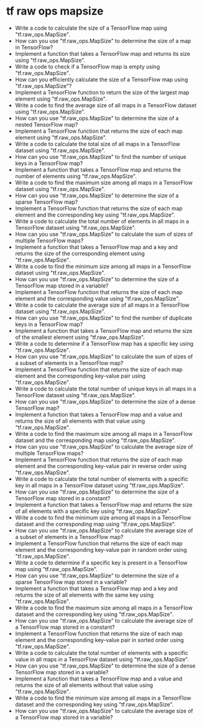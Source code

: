 # tf raw ops mapsize

- Write a code to calculate the size of a TensorFlow map using "tf.raw_ops.MapSize".
- How can you use "tf.raw_ops.MapSize" to determine the size of a map in TensorFlow?
- Implement a function that takes a TensorFlow map and returns its size using "tf.raw_ops.MapSize".
- Write a code to check if a TensorFlow map is empty using "tf.raw_ops.MapSize".
- How can you efficiently calculate the size of a TensorFlow map using "tf.raw_ops.MapSize"?
- Implement a TensorFlow function to return the size of the largest map element using "tf.raw_ops.MapSize".
- Write a code to find the average size of all maps in a TensorFlow dataset using "tf.raw_ops.MapSize".
- How can you use "tf.raw_ops.MapSize" to determine the size of a nested TensorFlow map?
- Implement a TensorFlow function that returns the size of each map element using "tf.raw_ops.MapSize".
- Write a code to calculate the total size of all maps in a TensorFlow dataset using "tf.raw_ops.MapSize".
- How can you use "tf.raw_ops.MapSize" to find the number of unique keys in a TensorFlow map?
- Implement a function that takes a TensorFlow map and returns the number of elements using "tf.raw_ops.MapSize".
- Write a code to find the maximum size among all maps in a TensorFlow dataset using "tf.raw_ops.MapSize".
- How can you use "tf.raw_ops.MapSize" to determine the size of a sparse TensorFlow map?
- Implement a TensorFlow function that returns the size of each map element and the corresponding key using "tf.raw_ops.MapSize".
- Write a code to calculate the total number of elements in all maps in a TensorFlow dataset using "tf.raw_ops.MapSize".
- How can you use "tf.raw_ops.MapSize" to calculate the sum of sizes of multiple TensorFlow maps?
- Implement a function that takes a TensorFlow map and a key and returns the size of the corresponding element using "tf.raw_ops.MapSize".
- Write a code to find the minimum size among all maps in a TensorFlow dataset using "tf.raw_ops.MapSize".
- How can you use "tf.raw_ops.MapSize" to determine the size of a TensorFlow map stored in a variable?
- Implement a TensorFlow function that returns the size of each map element and the corresponding value using "tf.raw_ops.MapSize".
- Write a code to calculate the average size of all maps in a TensorFlow dataset using "tf.raw_ops.MapSize".
- How can you use "tf.raw_ops.MapSize" to find the number of duplicate keys in a TensorFlow map?
- Implement a function that takes a TensorFlow map and returns the size of the smallest element using "tf.raw_ops.MapSize".
- Write a code to determine if a TensorFlow map has a specific key using "tf.raw_ops.MapSize".
- How can you use "tf.raw_ops.MapSize" to calculate the sum of sizes of a subset of elements in a TensorFlow map?
- Implement a TensorFlow function that returns the size of each map element and the corresponding key-value pair using "tf.raw_ops.MapSize".
- Write a code to calculate the total number of unique keys in all maps in a TensorFlow dataset using "tf.raw_ops.MapSize".
- How can you use "tf.raw_ops.MapSize" to determine the size of a dense TensorFlow map?
- Implement a function that takes a TensorFlow map and a value and returns the size of all elements with that value using "tf.raw_ops.MapSize".
- Write a code to find the maximum size among all maps in a TensorFlow dataset and the corresponding map using "tf.raw_ops.MapSize".
- How can you use "tf.raw_ops.MapSize" to calculate the average size of multiple TensorFlow maps?
- Implement a TensorFlow function that returns the size of each map element and the corresponding key-value pair in reverse order using "tf.raw_ops.MapSize".
- Write a code to calculate the total number of elements with a specific key in all maps in a TensorFlow dataset using "tf.raw_ops.MapSize".
- How can you use "tf.raw_ops.MapSize" to determine the size of a TensorFlow map stored in a constant?
- Implement a function that takes a TensorFlow map and returns the size of all elements with a specific key using "tf.raw_ops.MapSize".
- Write a code to find the minimum size among all maps in a TensorFlow dataset and the corresponding map using "tf.raw_ops.MapSize".
- How can you use "tf.raw_ops.MapSize" to calculate the average size of a subset of elements in a TensorFlow map?
- Implement a TensorFlow function that returns the size of each map element and the corresponding key-value pair in random order using "tf.raw_ops.MapSize".
- Write a code to determine if a specific key is present in a TensorFlow map using "tf.raw_ops.MapSize".
- How can you use "tf.raw_ops.MapSize" to determine the size of a sparse TensorFlow map stored in a variable?
- Implement a function that takes a TensorFlow map and a key and returns the size of all elements with the same key using "tf.raw_ops.MapSize".
- Write a code to find the maximum size among all maps in a TensorFlow dataset and the corresponding key using "tf.raw_ops.MapSize".
- How can you use "tf.raw_ops.MapSize" to calculate the average size of a TensorFlow map stored in a constant?
- Implement a TensorFlow function that returns the size of each map element and the corresponding key-value pair in sorted order using "tf.raw_ops.MapSize".
- Write a code to calculate the total number of elements with a specific value in all maps in a TensorFlow dataset using "tf.raw_ops.MapSize".
- How can you use "tf.raw_ops.MapSize" to determine the size of a dense TensorFlow map stored in a variable?
- Implement a function that takes a TensorFlow map and a value and returns the size of all elements without that value using "tf.raw_ops.MapSize".
- Write a code to find the minimum size among all maps in a TensorFlow dataset and the corresponding key using "tf.raw_ops.MapSize".
- How can you use "tf.raw_ops.MapSize" to calculate the average size of a TensorFlow map stored in a variable?
